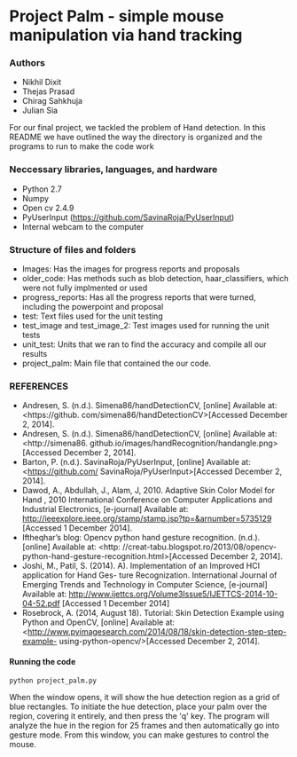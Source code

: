 Project Palm - simple mouse manipulation via hand tracking
========

### Authors

* Nikhil Dixit
* Thejas Prasad
* Chirag Sahkhuja
* Julian Sia

For our final project, we tackled the problem of Hand detection. In this README we have outlined the way the directory is organized and the programs to run to make the code work

### Neccessary libraries, languages, and hardware 

* Python 2.7 
* Numpy 
* Open cv 2.4.9
* PyUserInput (https://github.com/SavinaRoja/PyUserInput)
* Internal webcam to the computer 


### Structure of files and folders 

* Images: Has the images for progress reports and proposals 
* older_code: Has methods such as blob detection, haar_classifiers, which were not fully implmented or used 
* progress_reports: Has all the progress reports that were turned, including the powerpoint and proposal 
* test: Text files used for the unit testing 
* test_image and test_image_2: Test images used for running the unit tests
* unit_test: Units that we ran to find the accuracy and compile all our results 
* project_palm: Main file that contained the our code. 

### REFERENCES
* Andresen, S. (n.d.). Simena86/handDetectionCV, [online] Available at: <https://github. com/simena86/handDetectionCV>[Accessed December 2, 2014].
* Andresen, S. (n.d.). Simena86/handDetectionCV, [online] Available at: <http://simena86. github.io/images/handRecognition/handangle.png>[Accessed December 2, 2014].
* Barton, P. (n.d.). SavinaRoja/PyUserInput, [online] Available at: <https://github.com/ SavinaRoja/PyUserInput>[Accessed December 2, 2014].
* Dawod, A., Abdullah, J., Alam, J, 2010. Adaptive Skin Color Model for Hand , 2010 International Conference on Computer Applications and Industrial Electronics, [e-journal] Available at: <http://ieeexplore.ieee.org/stamp/stamp.jsp?tp=&arnumber=5735129> [Accessed 1 December 2014].
* Iftheqhar’s blog: Opencv python hand gesture recognition. (n.d.). [online] Available at: <http: //creat-tabu.blogspot.ro/2013/08/opencv-python-hand-gesture-recognition.html>[Accessed December 2, 2014].
* Joshi, M., Patil, S. (2014). A). Implementation of an Improved HCI application for Hand Ges- ture Recognization. International Journal of Emerging Trends and Technology in Computer Science, [e-journal] Available at:
    <http://www.ijettcs.org/Volume3Issue5/IJETTCS-2014-10-04-52.pdf> [Accessed 1 December 2014]
* Rosebrock, A. (2014, August 18). Tutorial: Skin Detection Example using Python and OpenCV, [online] Available at: <http://www.pyimagesearch.com/2014/08/18/skin-detection-step-step-example- using-python-opencv/>[Accessed December 2, 2014].



#### Running the code 

```bash
python project_palm.py
```

When the window opens, it will show the hue detection region as a grid
of blue rectangles. To initiate the hue detection, place your palm over
the region, covering it entirely, and then press the 'q' key. The
program will analyze the hue in the region for 25 frames and then
automatically go into gesture mode. From this window, you can make
gestures to control the mouse.

